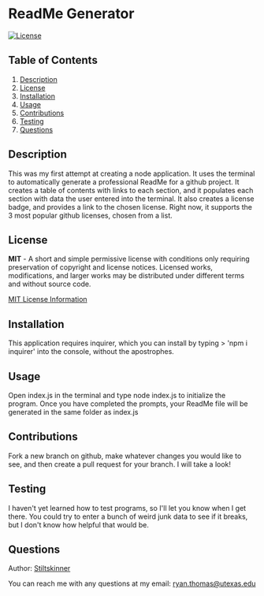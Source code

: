 # ReadMe Generator

[![License](https://img.shields.io/badge/License-Apache_2.0-blue.svg)](https://opensource.org/licenses/Apache-2.0)

## Table of Contents
<ol>
  <li><a href="#description">Description</a></li> 
<li><a href="#license">License</a></li>
  <li><a href="#installation">Installation</a></li>
  <li><a href="#usage">Usage</a></li>
  <li><a href="#contributions">Contributions</a></li>
  <li><a href="#testing">Testing</a></li>
  <li><a href="#questions">Questions</a></li>

</ol>

## Description
This was my first attempt at creating a node application. It uses the terminal to automatically generate a professional ReadMe for a github project. It creates a table of contents with links to each section, and it populates each section with data the user entered into the terminal. It also creates a license badge, and provides a link to the chosen license. Right now, it supports the 3 most popular github licenses, chosen from a list.

    
## License
**MIT** - A short and simple permissive license with conditions only requiring preservation of copyright and license notices. Licensed works, modifications, and larger works may be distributed under different terms and without source code. 

  [MIT License Information](https://github.com/git/git-scm.com/blob/main/MIT-LICENSE.txt)
## Installation
This application requires inquirer, which you can install by typing > 'npm i inquirer' into the console, without the apostrophes.

## Usage
Open index.js in the terminal and type node index.js to initialize the program. Once you have completed the prompts, your ReadMe file will be generated in the same folder as index.js

## Contributions
Fork a new branch on github, make whatever changes you would like to see, and then create a pull request for your branch. I will take a look!

## Testing
I haven't yet learned how to test programs, so I'll let you know when I get there. You could try to enter a bunch of weird junk data to see if it breaks, but I don't know how helpful that would be.

## Questions
Author: [Stiltskinner](https://github.com/Stiltskinner)

You can reach me with any questions at my email: [ryan.thomas@utexas.edu](mailto:ryan.thomas@utexas.edu)
